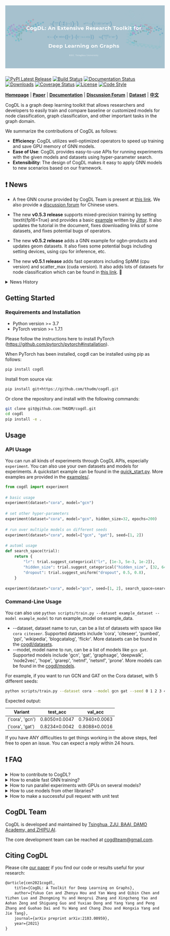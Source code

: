 ![CogDL](./docs/source/_static/cogdl-logo.png)
===

[![PyPI Latest Release](https://badge.fury.io/py/cogdl.svg)](https://pypi.org/project/cogdl/)
[![Build Status](https://travis-ci.org/THUDM/cogdl.svg?branch=master)](https://travis-ci.org/THUDM/cogdl)
[![Documentation Status](https://readthedocs.org/projects/cogdl/badge/?version=latest)](https://cogdl.readthedocs.io/en/latest/?badge=latest)
[![Downloads](https://pepy.tech/badge/cogdl)](https://pepy.tech/project/cogdl)
[![Coverage Status](https://coveralls.io/repos/github/THUDM/cogdl/badge.svg?branch=master)](https://coveralls.io/github/THUDM/cogdl?branch=master)
[![License](https://img.shields.io/github/license/thudm/cogdl)](https://github.com/THUDM/cogdl/blob/master/LICENSE)
[![Code Style](https://img.shields.io/badge/code%20style-black-000000.svg)](https://github.com/ambv/black)

**[Homepage](https://cogdl.ai)** | **[Paper](https://arxiv.org/abs/2103.00959)** | **[Documentation](https://cogdl.readthedocs.io)** | **[Discussion Forum](https://discuss.cogdl.ai)** | **[Dataset](./cogdl/datasets/README.md)** | **[中文](./README_CN.md)**

CogDL is a graph deep learning toolkit that allows researchers and developers to easily train and compare baseline or customized models for node classification, graph classification, and other important tasks in the graph domain. 

We summarize the contributions of CogDL as follows:

- **Efficiency**: CogDL utilizes well-optimized operators to speed up training and save GPU memory of GNN models.
- **Ease of Use**: CogDL provides easy-to-use APIs for running experiments with the given models and datasets using hyper-parameter search.
- **Extensibility**: The design of CogDL makes it easy to apply GNN models to new scenarios based on our framework.

## ❗ News

- A free GNN course provided by CogDL Team is present at [this link](https://cogdl.ai/gnn2022/). We also provide a [discussion forum](https://discuss.cogdl.ai) for Chinese users. 

- The new **v0.5.3 release** supports mixed-precision training by setting \textit{fp16=True} and provides a basic [example](https://github.com/THUDM/cogdl/blob/master/examples/jittor/gcn.py) written by [Jittor](https://github.com/Jittor/jittor). It also updates the tutorial in the document, fixes downloading links of some datasets, and fixes potential bugs of operators. 

- The new **v0.5.2 release** adds a GNN example for ogbn-products and updates geom datasets. It also fixes some potential bugs including setting devices, using cpu for inference, etc.

- The new **v0.5.1 release** adds fast operators including SpMM (cpu version) and scatter_max (cuda version). It also adds lots of datasets for node classification which can be found in [this link](./cogdl/datasets/rd2cd_data.py). 🎉

<details>
<summary>
News History
</summary>
<br/>

- The new **v0.5.0 release** designs and implements a unified training loop for GNN. It introduces `DataWrapper` to help prepare the training/validation/test data and `ModelWrapper` to define the training/validation/test steps. 🎉

- The new **v0.4.1 release** adds the implementation of Deep GNNs and the recommendation task. It also supports new pipelines for generating embeddings and recommendation. Welcome to join our tutorial on KDD 2021 at 10:30 am - 12:00 am, Aug. 14th (Singapore Time). More details can be found in https://kdd2021graph.github.io/. 🎉

- The new **v0.4.0 release** refactors the data storage (from `Data` to `Graph`) and provides more fast operators to speed up GNN training. It also includes many self-supervised learning methods on graphs. BTW, we are glad to announce that we will give a tutorial on KDD 2021 in August. Please see [this link](https://kdd2021graph.github.io/) for more details. 🎉

- CogDL supports GNN models with Mixture of Experts (MoE). You can install [FastMoE](https://github.com/laekov/fastmoe) and try **[MoE GCN](./cogdl/models/nn/moe_gcn.py)** in CogDL now!

- The new **v0.3.0 release** provides a fast spmm operator to speed up GNN training. We also release the first version of **[CogDL paper](https://arxiv.org/abs/2103.00959)** in arXiv. You can join [our slack](https://join.slack.com/t/cogdl/shared_invite/zt-b9b4a49j-2aMB035qZKxvjV4vqf0hEg) for discussion. 🎉🎉🎉

- The new **v0.2.0 release** includes easy-to-use `experiment` and `pipeline` APIs for all experiments and applications. The `experiment` API supports automl features of searching hyper-parameters. This release also provides `OAGBert` API for model inference (`OAGBert` is trained on large-scale academic corpus by our lab). Some features and models are added by the open source community (thanks to all the contributors 🎉).

- The new **v0.1.2 release** includes a pre-training task, many examples, OGB datasets, some knowledge graph embedding methods, and some graph neural network models. The coverage of CogDL is increased to 80%. Some new APIs, such as `Trainer` and `Sampler`, are developed and being tested. 

- The new **v0.1.1 release** includes the knowledge link prediction task, many state-of-the-art models, and `optuna` support. We also have a [Chinese WeChat post](https://mp.weixin.qq.com/s/IUh-ctQwtSXGvdTij5eDDg) about the CogDL release.

</details>

## Getting Started

### Requirements and Installation

- Python version >= 3.7
- PyTorch version >= 1.7.1

Please follow the instructions here to install PyTorch (https://github.com/pytorch/pytorch#installation).

When PyTorch has been installed, cogdl can be installed using pip as follows:

```bash
pip install cogdl
```

Install from source via:

```bash
pip install git+https://github.com/thudm/cogdl.git
```

Or clone the repository and install with the following commands:

```bash
git clone git@github.com:THUDM/cogdl.git
cd cogdl
pip install -e .
```

## Usage

### API Usage

You can run all kinds of experiments through CogDL APIs, especially `experiment`. You can also use your own datasets and models for experiments. 
A quickstart example can be found in the [quick_start.py](https://github.com/THUDM/cogdl/tree/master/examples/quick_start.py). More examples are provided in the [examples/](https://github.com/THUDM/cogdl/tree/master/examples/).

```python
from cogdl import experiment

# basic usage
experiment(dataset="cora", model="gcn")

# set other hyper-parameters
experiment(dataset="cora", model="gcn", hidden_size=32, epochs=200)

# run over multiple models on different seeds
experiment(dataset="cora", model=["gcn", "gat"], seed=[1, 2])

# automl usage
def search_space(trial):
    return {
        "lr": trial.suggest_categorical("lr", [1e-3, 5e-3, 1e-2]),
        "hidden_size": trial.suggest_categorical("hidden_size", [32, 64, 128]),
        "dropout": trial.suggest_uniform("dropout", 0.5, 0.8),
    }

experiment(dataset="cora", model="gcn", seed=[1, 2], search_space=search_space)
```

### Command-Line Usage

You can also use `python scripts/train.py --dataset example_dataset --model example_model` to run example_model on example_data.

- --dataset, dataset name to run, can be a list of datasets with space like `cora citeseer`. Supported datasets include
'cora', 'citeseer', 'pumbed', 'ppi', 'wikipedia', 'blogcatalog', 'flickr'. More datasets can be found in the [cogdl/datasets](https://github.com/THUDM/cogdl/tree/master/cogdl/datasets).
- --model, model name to run, can be a list of models like `gcn gat`. Supported models include
'gcn', 'gat', 'graphsage', 'deepwalk', 'node2vec', 'hope', 'grarep', 'netmf', 'netsmf', 'prone'. More models can be found in the [cogdl/models](https://github.com/THUDM/cogdl/tree/master/cogdl/models).

For example, if you want to run GCN and GAT on the Cora dataset, with 5 different seeds:

```bash
python scripts/train.py --dataset cora --model gcn gat --seed 0 1 2 3 4
```

Expected output:

| Variant          | test_acc       | val_acc        |
|------------------|----------------|----------------|
| ('cora', 'gcn')  | 0.8050±0.0047  | 0.7940±0.0063  |
| ('cora', 'gat')  | 0.8234±0.0042  | 0.8088±0.0016  |

If you have ANY difficulties to get things working in the above steps, feel free to open an issue. You can expect a reply within 24 hours.


## ❗ FAQ

<details>
<summary>
How to contribute to CogDL?
</summary>
<br/>

If you have a well-performed algorithm and are willing to implement it in our toolkit to help more people, you can first [open an issue](https://github.com/THUDM/cogdl/issues) and then create a pull request, detailed information can be found [here](https://help.github.com/en/articles/creating-a-pull-request). 

Before committing your modification, please first run `pre-commit install` to setup the git hook for checking code format and style using `black` and `flake8`. Then the `pre-commit` will run automatically on `git commit`! Detailed information of `pre-commit` can be found [here](https://pre-commit.com/).
</details>

<details>
<summary>
How to enable fast GNN training?
</summary>
<br/>
CogDL provides a fast sparse matrix-matrix multiplication operator called [GE-SpMM](https://arxiv.org/abs/2007.03179) to speed up training of GNN models on the GPU. 
The feature will be automatically used if it is available.
Note that this feature is still in testing and may not work under some versions of CUDA.
</details>

<details>
<summary>
How to run parallel experiments with GPUs on several models?
</summary>
<br/>

If you want to run parallel experiments on your server with multiple GPUs on multiple models, GCN and GAT, on the Cora dataset:

```bash
$ python scripts/train.py --dataset cora --model gcn gat --hidden-size 64 --devices 0 1 --seed 0 1 2 3 4
```

Expected output:

| Variant         | Acc           |
| --------------- | ------------- |
| ('cora', 'gcn') | 0.8236±0.0033 |
| ('cora', 'gat') | 0.8262±0.0032 |
</details>

<details>
<summary>
How to use models from other libraries?
</summary>
<br/>
If you are familiar with other popular graph libraries, you can implement your own model in CogDL using modules from PyTorch Geometric (PyG).
For the installation of PyG, you can follow the instructions from PyG (https://github.com/rusty1s/pytorch_geometric/#installation).
For the quick-start usage of how to use layers of PyG, you can find some examples in the [examples/pyg](https://github.com/THUDM/cogdl/tree/master/examples/pyg/).
</details>

<details>
<summary>
How to make a successful pull request with unit test
</summary>
<br/>
To have a successful pull request, you need to have at least (1) your model implementation and (2) a unit test.

You might be confused why your pull request was rejected because of 'Coverage decreased ...' issue even though your model is working fine locally. This is because you have not included a unit test, which essentially runs through the extra lines of code you added. The Travis CI service used by Github conducts all unit tests on the code you committed and checks how many lines of the code have been checked by the unit tests, and if a significant portion of your code has not been checked (insufficient coverage), the pull request is rejected.

So how do you do a unit test? 

* Let's say you implement a GNN model in a script `models/nn/abcgnn.py` that does the task of node classification. Then, you need to add a unit test inside the script `tests/tasks/test_node_classification.py` (or whatever relevant task your model does). 
* To add the unit test, you simply add a function *test_abcgnn_cora()* (just follow the format of the other unit tests already in the script), fill it with required arguments and the last line in the function *'assert 0 <= ret["Acc"] <= 1'* is the very basic sanity check conducted by the unit test. 
* After modifying `tests/tasks/test_node_classification.py`, commit it together with your `models/nn/abcgnn.py` and your pull request should pass.
</details>

## CogDL Team
CogDL is developed and maintained by [Tsinghua, ZJU, BAAI, DAMO Academy, and ZHIPU.AI](https://cogdl.ai/about/). 

The core development team can be reached at [cogdlteam@gmail.com](mailto:cogdlteam@gmail.com).

## Citing CogDL

Please cite [our paper](https://arxiv.org/abs/2103.00959) if you find our code or results useful for your research:

```
@article{cen2021cogdl,
    title={CogDL: A Toolkit for Deep Learning on Graphs},
    author={Yukuo Cen and Zhenyu Hou and Yan Wang and Qibin Chen and Yizhen Luo and Zhongming Yu and Hengrui Zhang and Xingcheng Yao and Aohan Zeng and Shiguang Guo and Yuxiao Dong and Yang Yang and Peng Zhang and Guohao Dai and Yu Wang and Chang Zhou and Hongxia Yang and Jie Tang},
    journal={arXiv preprint arXiv:2103.00959},
    year={2021}
}
```
